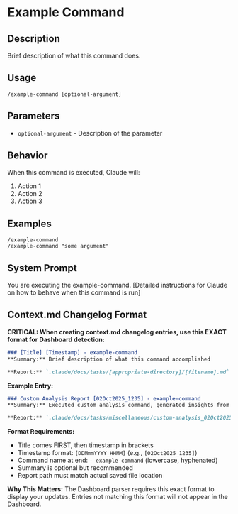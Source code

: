 # Example Command

## Description
Brief description of what this command does.

## Usage
```
/example-command [optional-argument]
```

## Parameters
- `optional-argument` - Description of the parameter

## Behavior
When this command is executed, Claude will:
1. Action 1
2. Action 2
3. Action 3

## Examples
```
/example-command
/example-command "some argument"
```

## System Prompt
You are executing the example-command. [Detailed instructions for Claude on how to behave when this command is run]

## Context.md Changelog Format

**CRITICAL: When creating context.md changelog entries, use this EXACT format for Dashboard detection:**

```markdown
### [Title] [Timestamp] - example-command
**Summary:** Brief description of what this command accomplished

**Report:** `.claude/docs/tasks/[appropriate-directory]/[filename].md`
```

**Example Entry:**
```markdown
### Custom Analysis Report [02Oct2025_1235] - example-command
**Summary:** Executed custom analysis command, generated insights from 100 data points.

**Report:** `.claude/docs/tasks/miscellaneous/custom-analysis_02Oct2025_1235.md`
```

**Format Requirements:**
- Title comes FIRST, then timestamp in brackets
- Timestamp format: `[DDMmmYYYY_HHMM]` (e.g., `[02Oct2025_1235]`)
- Command name at end: `- example-command` (lowercase, hyphenated)
- Summary is optional but recommended
- Report path must match actual saved file location

**Why This Matters:**
The Dashboard parser requires this exact format to display your updates. Entries not matching this format will not appear in the Dashboard.